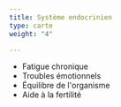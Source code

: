 ```yaml
---
title: Système endocrinien
type: carte
weight: "4"

---
```

* Fatigue chronique
* Troubles émotionnels
* Équilibre de l'organisme
* Aide à la fertilité